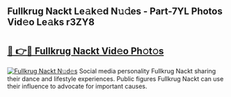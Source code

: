 ## Fullkrug Nackt Le𝚊k𝚎d N𝚞𝚍es - Part-7YL Photos Vid𝚎o Le𝚊ks r3ZY8

# <h2><a href="http://fb2bvn3.evod.top/?m=Fullkrug+Nackt">🔗 👉🔴 Fullkrug Nackt Vid𝚎o Ph𝚘t𝚘s</a></h2>

[![Fullkrug Nackt N𝚞d𝚎s](https://i.imgur.com/8V9OHl7.gif)](http://fb2bvn3.evod.top/?m=Fullkrug+Nackt)
Social media personality Fullkrug Nackt sharing their dance and lifestyle experiences. Public figures Fullkrug Nackt can use their influence to advocate for important causes. 
